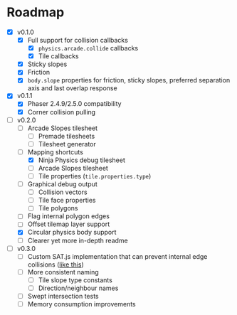 # Roadmap

- [x] v0.1.0
  - [x] Full support for collision callbacks
    - [x] `physics.arcade.collide` callbacks
    - [x] Tile callbacks
  - [x] Sticky slopes
  - [x] Friction
  - [x] `body.slope` properties for friction, sticky slopes, preferred
    separation axis and last overlap response
- [x] v0.1.1
  - [x] Phaser 2.4.9/2.5.0 compatibility
  - [x] Corner collision pulling
- [ ] v0.2.0
  - [ ] Arcade Slopes tilesheet
    - [ ] Premade tilesheets
    - [ ] Tilesheet generator
  - [ ] Mapping shortcuts
    - [x] Ninja Physics debug tilesheet
    - [ ] Arcade Slopes tilesheet
    - [ ] Tile properties (`tile.properties.type`)
  - [ ] Graphical debug output
    - [ ] Collision vectors
    - [ ] Tile face properties
    - [ ] Tile polygons
  - [ ] Flag internal polygon edges
  - [ ] Offset tilemap layer support
  - [x] Circular physics body support
  - [ ] Clearer yet more in-depth readme
- [ ] v0.3.0
  - [ ] Custom SAT.js implementation that can prevent internal edge collisions
    ([like this](http://www.wildbunny.co.uk/blog/2012/10/31/2d-polygonal-collision-detection-and-internal-edges/comment-page-1/#comment-1978))
  - [ ] More consistent naming
    - [ ] Tile slope type constants
    - [ ] Direction/neighbour names
  - [ ] Swept intersection tests
  - [ ] Memory consumption improvements
